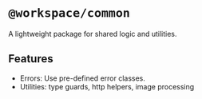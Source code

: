 # `@workspace/common`

A lightweight package for shared logic and utilities.

## Features

- Errors: Use pre-defined error classes.
- Utilities: type guards, http helpers, image processing

